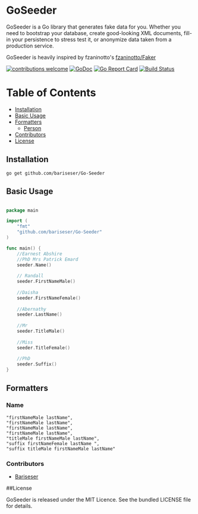 # GoSeeder

GoSeeder is a Go library that generates fake data for you. Whether you need to bootstrap your database, create good-looking XML documents, fill-in your persistence to stress test it, or anonymize data taken from a production service.

GoSeeder is heavily inspired by fzaninotto's [fzaninotto/Faker](https://github.com/fzaninotto/Faker)

[![contributions welcome](https://img.shields.io/badge/contributions-welcome-brightgreen.svg?style=flat)](https://github.com/bariseser/Go-Seeder/issues)
[![GoDoc](https://godoc.org/github.com/Pallinder/go-randomdata?status.svg)](https://godoc.org/github.com/bariseser/Go-Seeder)
[![Go Report Card](https://goreportcard.com/badge/github.com/bariseser/Go-Seeder)](https://goreportcard.com/report/github.com/bariseser/Go-Seeder)
[![Build Status](https://travis-ci.org/bariseser/Go-Seeder.svg?branch=master)](https://travis-ci.org/bariseser/Go-Seeder)

# Table of Contents

- [Installation](#installation)
- [Basic Usage](#basic-usage)
- [Formatters](#formatters)
	- [Person](#person_formatter)
- [Contributors](#contributors)
- [License](#license)


## Installation

```go get github.com/bariseser/Go-Seeder```

## Basic Usage
````go

package main

import (
    "fmt"
    "github.com/bariseser/Go-Seeder"
)

func main() {
	//Earnest Abshire
	//PhD Mrs Patrick Emard
	seeder.Name()
	
	// Randall
	seeder.FirstNameMale()
	
	//Daisha
	seeder.FirstNameFemale()
	
	//Abernathy
	seeder.LastName()
	
	//Mr
	seeder.TitleMale()
	
	//Miss
	seeder.TitleFemale()
	
	//PhD
	seeder.Suffix()
}
````

## Formatters

### Name

    "firstNameMale lastName",
    "firstNameMale lastName",
    "firstNameMale lastName",
    "firstNameMale lastName",
    "titleMale firstNameMale lastName",
    "suffix firstNameFemale lastName ",
    "suffix titleMale firstNameMale lastName"

### Contributors
* [Bariseser](https://github.com/bariseser)

##License

GoSeeder is released under the MIT Licence. See the bundled LICENSE file for details.